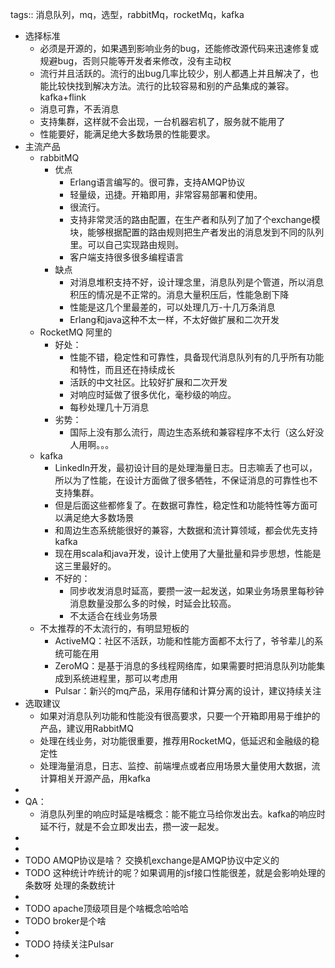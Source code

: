 tags:: 消息队列，mq，选型，rabbitMq，rocketMq，kafka

- 选择标准
	- 必须是开源的，如果遇到影响业务的bug，还能修改源代码来迅速修复或规避bug，否则只能等开发者来修改，没有主动权
	- 流行并且活跃的。流行的出bug几率比较少，别人都遇上并且解决了，也能比较快找到解决方法。流行的比较容易和别的产品集成的兼容。kafka+flink
	- 消息可靠，不丢消息
	- 支持集群，这样就不会出现，一台机器宕机了，服务就不能用了
	- 性能要好，能满足绝大多数场景的性能要求。
- 主流产品
	- rabbitMQ
		- 优点
			- Erlang语言编写的。很可靠，支持AMQP协议
			- 轻量级，迅捷。开箱即用，非常容易部署和使用。
			- 很流行。
			- 支持非常灵活的路由配置，在生产者和队列了加了个exchange模块，能够根据配置的路由规则把生产者发出的消息发到不同的队列里。可以自己实现路由规则。
			- 客户端支持很多很多编程语言
		- 缺点
			- 对消息堆积支持不好，设计理念里，消息队列是个管道，所以消息积压的情况是不正常的。消息大量积压后，性能急剧下降
			- 性能是这几个里最差的，可以处理几万-十几万条消息
			- Erlang和java这种不太一样，不太好做扩展和二次开发
	- RocketMQ 阿里的
		- 好处：
			- 性能不错，稳定性和可靠性，具备现代消息队列有的几乎所有功能和特性，而且还在持续成长
			- 活跃的中文社区。比较好扩展和二次开发
			- 对响应时延做了很多优化，毫秒级的响应。
			- 每秒处理几十万消息
		- 劣势：
			- 国际上没有那么流行，周边生态系统和兼容程序不太行（这么好没人用啊。。。
	- kafka
		- LinkedIn开发，最初设计目的是处理海量日志。日志嘛丢了也可以，所以为了性能，在设计方面做了很多牺牲，不保证消息的可靠性也不支持集群。
		- 但是后面这些都修复了。在数据可靠性，稳定性和功能特性等方面可以满足绝大多数场景
		- 和周边生态系统能很好的兼容，大数据和流计算领域，都会优先支持kafka
		- 现在用scala和java开发，设计上使用了大量批量和异步思想，性能是这三里最好的。
		- 不好的：
			- 同步收发消息时延高，要攒一波一起发送，如果业务场景里每秒钟消息数量没那么多的时候，时延会比较高。
			- 不太适合在线业务场景
	- 不太推荐的不太流行的，有明显短板的
		- ActiveMQ：社区不活跃，功能和性能方面都不太行了，爷爷辈儿的系统可能在用
		- ZeroMQ：是基于消息的多线程网络库，如果需要时把消息队列功能集成到系统进程里，那可以考虑用
		- Pulsar：新兴的mq产品，采用存储和计算分离的设计，建议持续关注
- 选取建议
	- 如果对消息队列功能和性能没有很高要求，只要一个开箱即用易于维护的产品，建议用RabbitMQ
	- 处理在线业务，对功能很重要，推荐用RocketMQ，低延迟和金融级的稳定性
	- 处理海量消息，日志、监控、前端埋点或者应用场景大量使用大数据，流计算相关开源产品，用kafka
-
- QA：
	- 消息队列里的响应时延是啥概念：能不能立马给你发出去。kafka的响应时延不行，就是不会立即发出去，攒一波一起发。
-
-
- TODO AMQP协议是啥？ 交换机exchange是AMQP协议中定义的
- TODO 这种统计咋统计的呢？如果调用的jsf接口性能很差，就是会影响处理的条数呀 处理的条数统计
-
- TODO apache顶级项目是个啥概念哈哈哈
- TODO broker是个啥
-
- TODO 持续关注Pulsar
-